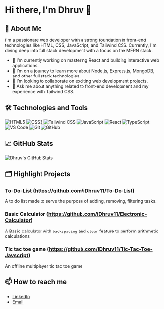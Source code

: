 # Hi there, I'm Dhruv 👋

## 🚀 About Me
I'm a passionate web developer with a strong foundation in front-end technologies like HTML, CSS, JavaScript, and Tailwind CSS. Currently, I'm diving deep into full stack development with a focus on the MERN stack.

- 🔭 I’m currently working on mastering React and building interactive web applications.
- 🌱 I’m on a journey to learn more about Node.js, Express.js, MongoDB, and other full stack technologies.
- 👯 I’m looking to collaborate on exciting web development projects.
- 💬 Ask me about anything related to front-end development and my experience with Tailwind CSS.

## 🛠️ Technologies and Tools

![HTML5](https://img.shields.io/badge/HTML5-black?style=for-the-badge&logo=html5)
![CSS3](https://img.shields.io/badge/CSS3-black?style=for-the-badge&logo=css3)
![Tailwind CSS](https://img.shields.io/badge/TailwindCSS-black?style=for-the-badge&logo=tailwindcss)
![JavaScript](https://img.shields.io/badge/JavaScript-black?style=for-the-badge&logo=javascript)
![React](https://img.shields.io/badge/React-black?style=for-the-badge&logo=react)
![TypeScript](https://img.shields.io/badge/TypeScript-black?style=for-the-badge&logo=typescript)
![VS Code](https://img.shields.io/badge/VS%20Code-black?style=for-the-badge&logo=visual-studio-code)
![Git](https://img.shields.io/badge/Git-black?style=for-the-badge&logo=git)
![GitHub](https://img.shields.io/badge/GitHub-black?style=for-the-badge&logo=github)

## 📈 GitHub Stats
![Dhruv's GitHub Stats](https://github-readme-stats.vercel.app/api?username=iDhruv11&show_icons=true&hide_border=true&theme=radical)

## 🗂️ Highlight Projects
### To-Do-List (https://github.com/iDhruv11/To-Do-List)
A to do list made to serve the purpose of adding, removing, filtering tasks.

### Basic Calculator (https://github.com/iDhruv11/Electronic-Calculator)
A Basic calculator with `backspacing` and `clear` feature to perform arithmetic calculations

### Tic tac toe game (https://github.com/iDhruv11/Tic-Tac-Toe-Javscript)
An offline multiplayer tic tac toe game 
## 📫 How to reach me
- [LinkedIn](https://www.linkedin.com/in/dhruvs11/)
- [Email](mailto:drvsrm11@gmai.com)


